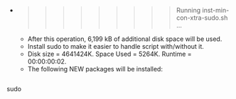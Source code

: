 * >>>>>>>>> Running inst-min-con-xtra-sudo.sh ...
  * After this operation, 6,199 kB of additional disk space will be used.
  * Install sudo to make it easier to handle script with/without it.
  * Disk size = 4641424K. Space Used = 5264K. Runtime = 00:00:00:02.
  * The following NEW packages will be installed:
  ```bash
sudo
  ```
